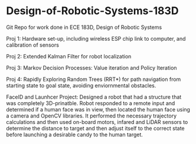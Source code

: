 # Design-of-Robotic-Systems-183D
Git Repo for work done in ECE 183D, Design of Robotic Systems

Proj 1: Hardware set-up, including wireless ESP chip link to computer, and calibration of sensors 

Proj 2: Extended Kalman Filter for robot localization 

Proj 3: Markov Decision Processes: Value iteration and Policy Iteration 

Proj 4: Rapidly Exploring Random Trees (RRT*) for path navigation from starting state to goal state, avoiding enviornmental obstacles.

FaceID and Launhcer Project:     Designed a robot that had a structure that was completely 3D-prinatble. Robot responded to a remote input and determined if a human face was in view, then located the human face using a camera and OpenCV libraries. It performed the necessary trajectory calculations and then used on-board motors, infared and LiDAR sensors to determine the distance to target and then adjust itself to the correct state before launching a desirable candy to the human target.

